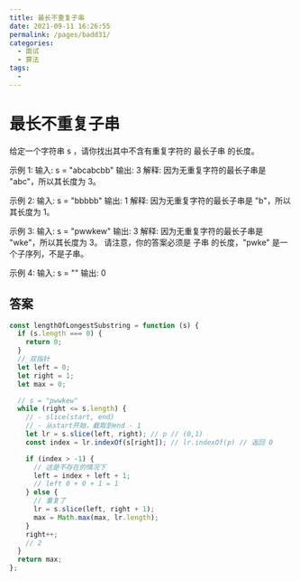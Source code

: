```yaml
---
title: 最长不重复子串
date: 2021-09-11 16:26:55
permalink: /pages/badd31/
categories:
  - 面试
  - 算法
tags:
  - 
---
```


# 最长不重复子串

给定一个字符串 s ，请你找出其中不含有重复字符的 最长子串 的长度。

示例 1:
输入: s = "abcabcbb"
输出: 3
解释: 因为无重复字符的最长子串是 "abc"，所以其长度为 3。

示例 2:
输入: s = "bbbbb"
输出: 1
解释: 因为无重复字符的最长子串是 "b"，所以其长度为 1。

示例 3:
输入: s = "pwwkew"
输出: 3
解释: 因为无重复字符的最长子串是 "wke"，所以其长度为 3。
     请注意，你的答案必须是 子串 的长度，"pwke" 是一个子序列，不是子串。

示例 4:
输入: s = ""
输出: 0

<!-- more -->

## 答案

```js
const lengthOfLongestSubstring = function (s) {
  if (s.length === 0) {
    return 0;
  }
  // 双指针
  let left = 0;
  let right = 1;
  let max = 0;

  // s = "pwwkew"
  while (right <= s.length) {
    // - slice(start, end)
    // - 从start开始，截取到end - 1
    let lr = s.slice(left, right); // p // (0,1)
    const index = lr.indexOf(s[right]); // lr.indexOf(p) // 返回 0

    if (index > -1) {
      // 这是不存在的情况下
      left = index + left + 1;
      // left 0 + 0 + 1 = 1
    } else {
      // 重复了
      lr = s.slice(left, right + 1);
      max = Math.max(max, lr.length);
    }
    right++;
    // 2
  }
  return max;
};
```
